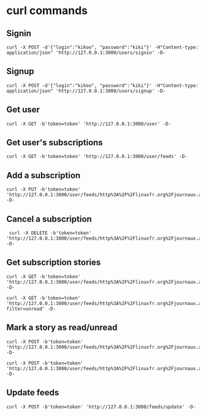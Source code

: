# curl commands

## Signin

	curl -X POST -d'{"login":"kikoo", "password":"kiki"}' -H"Content-type: application/json" 'http://127.0.0.1:3000/users/signin' -D-

## Signup

	curl -X POST -d'{"login":"kikoo", "password":"kiki"}' -H"Content-type: application/json" 'http://127.0.0.1:3000/users/signup' -D-

## Get user

	curl -X GET -b'token=token' 'http://127.0.0.1:3000/user' -D-

## Get user's subscriptions

	curl -X GET -b'token=token' 'http://127.0.0.1:3000/user/feeds' -D-

## Add a subscription

	curl -X PUT -b'token=token' 'http://127.0.0.1:3000/user/feeds/http%3A%2F%2Flinuxfr.org%2Fjournaux.atom' -D-

## Cancel a subscription

	 curl -X DELETE -b'token=token' 'http://127.0.0.1:3000/user/feeds/http%3A%2F%2Flinuxfr.org%2Fjournaux.atom' -D-

## Get subscription stories

	curl -X GET -b'token=token' 'http://127.0.0.1:3000/user/feeds/http%3A%2F%2Flinuxfr.org%2Fjournaux.atom' -D-

	curl -X GET -b'token=token' 'http://127.0.0.1:3000/user/feeds/http%3A%2F%2Flinuxfr.org%2Fjournaux.atom?filter=unread' -D-

## Mark a story as read/unread

	curl -X POST -b'token=token' 'http://127.0.0.1:3000/user/feeds/http%3A%2F%2Flinuxfr.org%2Fjournaux.atom/tag%3Alinuxfr.org%2C2005%3ADiary%2F34055/read' -D-

	curl -X POST -b'token=token' 'http://127.0.0.1:3000/user/feeds/http%3A%2F%2Flinuxfr.org%2Fjournaux.atom/tag%3Alinuxfr.org%2C2005%3ADiary%2F34055/unread' -D-

## Update feeds

	curl -X POST -b'token=token' 'http://127.0.0.1:3000/feeds/update' -D-
